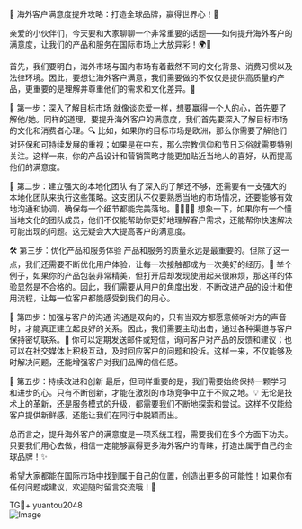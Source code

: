🎉 海外客户满意度提升攻略：打造全球品牌，赢得世界心！🎉

亲爱的小伙伴们，今天要和大家聊聊一个非常重要的话题——如何提升海外客户的满意度，让我们的产品和服务在国际市场上大放异彩！🌍🚀

首先，我们要明白，海外市场与国内市场有着截然不同的文化背景、消费习惯以及法律环境。因此，要想让海外客户满意，我们需要做的不仅仅是提供高质量的产品，更重要的是理解并尊重他们的需求和文化差异。🌟

🌈 第一步：深入了解目标市场
就像谈恋爱一样，想要赢得一个人的心，首先要了解他/她。同样的道理，要提升海外客户的满意度，我们首先要深入了解目标市场的文化和消费者心理。🔍
比如，如果你的目标市场是欧洲，那么你需要了解他们对环保和可持续发展的重视；如果是在中东，那么宗教信仰和节日习俗就需要特别关注。这样一来，你的产品设计和营销策略才能更加贴近当地人的喜好，从而提高他们的满意度。

💼 第二步：建立强大的本地化团队
有了深入的了解还不够，还需要有一支强大的本地化团队来执行这些策略。这支团队不仅要熟悉当地的市场情况，还要能够有效地沟通和协调，确保每一个细节都能完美落地。👩‍💼👨‍💼
想象一下，如果你有一个懂当地文化的团队成员，他们不仅能帮助你更好地理解客户需求，还能帮你快速解决可能出现的问题。这无疑会大大提高客户的满意度。

🛠️ 第三步：优化产品和服务体验
产品和服务的质量永远是最重要的。但除了这一点，我们还需要不断优化用户体验，让每一次接触都成为一次美好的经历。🌟
举个例子，如果你的产品包装非常精美，但打开后却发现使用起来很麻烦，那这样的体验显然是不合格的。因此，我们需要从用户的角度出发，不断改进产品的设计和使用流程，让每一位客户都能感受到我们的用心。

💬 第四步：加强与客户的沟通
沟通是双向的，只有当双方都愿意倾听对方的声音时，才能真正建立起良好的关系。因此，我们需要主动出击，通过各种渠道与客户保持密切联系。📱
你可以定期发送邮件或短信，询问客户对产品的反馈和建议；也可以在社交媒体上积极互动，及时回应客户的问题和投诉。这样一来，不仅能够及时解决问题，还能增强客户对我们品牌的信任感。

💖 第五步：持续改进和创新
最后，但同样重要的是，我们需要始终保持一颗学习和进步的心。只有不断创新，才能在激烈的市场竞争中立于不败之地。💡
无论是技术上的革新，还是服务模式的升级，都需要我们不断地探索和尝试。这样不仅能给客户提供新鲜感，还能让我们在同行中脱颖而出。

总而言之，提升海外客户的满意度是一项系统工程，需要我们在多个方面下功夫。只要我们用心去做，相信一定能够赢得更多海外客户的青睐，打造出属于自己的全球品牌！✨

希望大家都能在国际市场中找到属于自己的位置，创造出更多的可能性！如果你有任何问题或建议，欢迎随时留言交流哦！💬

TG💪+ yuantou2048  
![Image](https://github.com/user-attachments/assets/42a5a4a5-fea9-4a1d-8aa0-73e57e430cca)